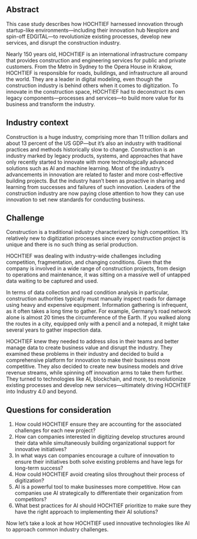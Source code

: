 ## Abstract

This case study describes how HOCHTIEF harnessed innovation through startup-like environments—including their innovation hub Nexplore and spin-off EDGITAL—to revolutionize existing processes, develop new services, and disrupt the construction industry.

Nearly 150 years old, HOCHTIEF is an international infrastructure company that provides construction and engineering services for public and private customers. From the Metro in Sydney to the Opera House in Krakow, HOCHTIEF is responsible for roads, buildings, and infrastructure all around the world. They are a leader in digital modeling, even though the construction industry is behind others when it comes to digitization. To innovate in the construction space, HOCHTIEF had to deconstruct its own legacy components—processes and services—to build more value for its business and transform the industry.

## Industry context

Construction is a huge industry, comprising more than 11 trillion dollars and about 13 percent of the US GDP—but it’s also an industry with traditional practices and methods historically slow to change. Construction is an industry marked by legacy products, systems, and approaches that have only recently started to innovate with more technologically advanced solutions such as AI and machine learning. Most of the industry’s advancements in innovation are related to faster and more cost-effective building projects. But the industry hasn’t been as proactive in sharing and learning from successes and failures of such innovation. Leaders of the construction industry are now paying close attention to how they can use innovation to set new standards for conducting business.

## Challenge

Construction is a traditional industry characterized by high competition. It’s relatively new to digitization processes since every construction project is unique and there is no such thing as serial production.

HOCHTIEF was dealing with industry-wide challenges including competition, fragmentation, and changing conditions. Given that the company is involved in a wide range of construction projects, from design to operations and maintenance, it was sitting on a massive well of untapped data waiting to be captured and used.

In terms of data collection and road condition analysis in particular, construction authorities typically must manually inspect roads for damage using heavy and expensive equipment. Information gathering is infrequent, as it often takes a long time to gather. For example, Germany’s road network alone is almost 20 times the circumference of the Earth. If you walked along the routes in a city, equipped only with a pencil and a notepad, it might take several years to gather inspection data.

HOCHTIEF knew they needed to address silos in their teams and better manage data to create business value and disrupt the industry. They examined these problems in their industry and decided to build a comprehensive platform for innovation to make their business more competitive. They also decided to create new business models and drive revenue streams, while spinning off innovation arms to take them further. They turned to technologies like AI, blockchain, and more, to revolutionize existing processes and develop new services—ultimately driving HOCHTIEF into Industry 4.0 and beyond.

## Questions for consideration

1. How could HOCHTIEF ensure they are accounting for the associated challenges for each new project?
1. How can companies interested in digitizing develop structures around their data while simultaneously building organizational support for innovative initiatives?
1. In what ways can companies encourage a culture of innovation to ensure their initiatives both solve existing problems and have legs for long-term success?
1. How could HOCHTIEF avoid creating silos throughout their process of digitization?  
1. AI is a powerful tool to make businesses more competitive. How can companies use AI strategically to differentiate their organization from competitors?
1. What best practices for AI should HOCHTIEF prioritize to make sure they have the right approach to implementing their AI solutions?

Now let’s take a look at how HOCHTIEF used innovative technologies like AI to approach common industry challenges.
